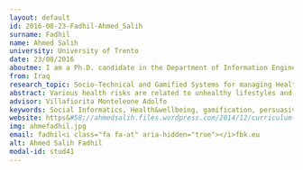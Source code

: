 ```yaml
---
layout: default 
id: 2016-08-23-Fadhil-Ahmed_Salih
surname: Fadhil
name: Ahmed Salih
university: University of Trento
date: 23/08/2016
aboutme: I am a Ph.D. candidate in the Department of Information Engineering and Computer Science at the University of Trento. By joining the ICT doctoral school program in 2014, I became a research fellow member of ICT4G research unit inside Fondazione Bruno Kessler FBK, Trento - Italy. At the same time, I was partially funded by CRG - Centro Ricerche GPI. I acquired my Master degree in 2014 from the university of Trento, and with a focus on semantic web and NLP. My Master of science in Computer science was titled "A semantic matching via web". Before all these, I earned my Bachelor (with high honours) in Information Technology in 2012 from Eastern Mediterranean University EMU - Cyprus. I earned a scholarship grand offered by the Cypriot government. My research aims to identify the correlation between diet and chronic diseases, and applying multidisciplinary research to promote healthy diet and lifestyle. I am researching motivational techniques, such as gamification and persuasive technologies to engage users in self-monitoring their condition. Additionally, I am also conducting research on AI and applying conversational UIs as a tool in preventive healthcare and quantified-self. My PhD research is specifically focused on diet management, quantified-self and prevention from chronic disease.
from: Iraq
research_topic: Socio-Technical and Gamified Systems for managing Health and Wellbeing
abstract: Various health risks are related to unhealthy lifestyles and poor dietary habits. A number of pathologies due to these health risk behaviors represent a serious challenge, resulting in disabling or life-threatening repercussions. People struggle to adhere to dietary requirements, exercise, and lifestyle recommendations. Additionally, decreased motivation results in a probability of negative health implications. This study evaluates existing technologies used to have users adhere to sustained healthy behavior. We investigate persuasive technology and gamification strategies to reinforce users in exercising and healthy food substitution. We intend to develop a model to be used in creating-producing widgets to persuade people change their lifestyle. Subsequently, our model facilitates a sustained diet management plan supported by healthcare experts to intervene in the activity, only when necessary.
advisor: Villafiorita Monteleone Adolfo
keywords: Social Informatics, Health&wellbeing, gamification, persuasive technology, tailored approaches, diet plan
website: https&#58;//ahmedsalih.files.wordpress.com/2014/12/curriculum-vitae-14-28-36.pdf
img: ahmefadhil.jpg
email: fadhil<i class="fa fa-at" aria-hidden="true"></i>fbk.eu
alt: Ahmed Salih Fadhil
modal-id: stud41
---
```

